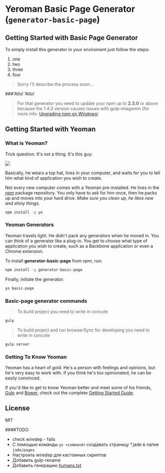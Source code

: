 # Yeroman Basic Page Generator (`generator-basic-page`)
## Getting Started with Basic Page Generator
To simply install this generator in your enviroment just follow the steps:

1. one
2. two
3. three
4. four

> Sorry I'll describe the process soon...

###'Allo! 'Allo!
> For that generator you need to update your *npm* up to **2.3.0** or above because the 1.4.0 version causes issues with gulp-imagemin (for more info: [Upgrading npm on Windows])

## Getting Started with Yeoman

### What is Yeoman?

Trick question. It's not a thing. It's this guy:

![](http://i.imgur.com/JHaAlBJ.png)

Basically, he wears a top hat, lives in your computer, and waits for you to tell him what kind of application you wish to create.

Not every new computer comes with a Yeoman pre-installed. He lives in the [npm] package repository. You only have to ask for him once, then he packs up and moves into your hard drive. *Make sure you clean up, he likes new and shiny things.*

```bash
npm install -g yo
```

### Yeoman Generators

Yeoman travels light. He didn't pack any generators when he moved in. You can think of a generator like a plug-in. You get to choose what type of application you wish to create, such as a Backbone application or even a Chrome extension.

To install **generator-basic-page** from *npm*, run:

```bash
npm install -g generator-basic-page
```

Finally, initiate the generator:

```bash
yo basic-page
```

### Basic-page generator commands

> To build project you need to write in concole

```bash
gulp
```

> To build project and run browserSync for developing you need to write in concole

```bash
gulp server
```

### Getting To Know Yeoman

Yeoman has a heart of gold. He's a person with feelings and opinions, but he's very easy to work with. If you think he's too opinionated, he can be easily convinced.

If you'd like to get to know Yeoman better and meet some of his friends, [Gulp] and [Bower], check out the complete [Getting Started Guide].


## License

MIT

####TODO
- check wiredep - fails
- C помощью команды `yo <command>` создавать страницу *.jade в папке `jade/pages`
- Настроить wiredep для кастомных скриптов
- Добавить gulp-rename
- Добавить генерацию [humans.txt]

[Upgrading npm on Windows]: https://github.com/npm/npm/wiki/Troubleshooting#upgrading-on-windows
[Yeoman]: http://yeoman.io
[npm]: https://npmjs.org
[Gulp]: http://gulpjs.com/
[Bower]: http://bower.io
[Getting Started Guide]: https://github.com/yeoman/yeoman/wiki/Getting-Started
[humans.txt]: https://github.com/haydenbleasel/gulp-humans
